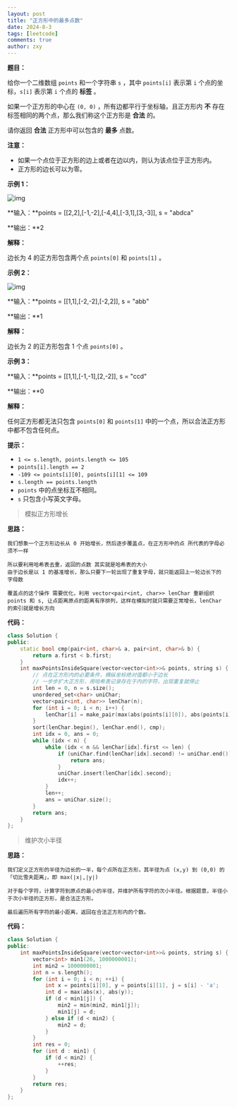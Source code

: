 ```yaml
---
layout: post
title: "正方形中的最多点数"
date: 2024-8-3
tags: [leetcode]
comments: true
author: zxy
---
```


**题目：**

给你一个二维数组 `points` 和一个字符串 `s` ，其中 `points[i]` 表示第 `i` 个点的坐标，`s[i]` 表示第 `i` 个点的 **标签** 。

如果一个正方形的中心在 `(0, 0)` ，所有边都平行于坐标轴，且正方形内 **不** 存在标签相同的两个点，那么我们称这个正方形是 **合法** 的。

请你返回 **合法** 正方形中可以包含的 **最多** 点数。

**注意：**

- 如果一个点位于正方形的边上或者在边以内，则认为该点位于正方形内。
- 正方形的边长可以为零。

**示例 1：**

![img](https://assets.leetcode.com/uploads/2024/03/29/3708-tc1.png)

**输入：**points = [[2,2],[-1,-2],[-4,4],[-3,1],[3,-3]], s = "abdca"

**输出：**2

**解释：**

边长为 4 的正方形包含两个点 `points[0]` 和 `points[1]` 。

**示例 2：**

![img](https://assets.leetcode.com/uploads/2024/03/29/3708-tc2.png)

**输入：**points = [[1,1],[-2,-2],[-2,2]], s = "abb"

**输出：**1

**解释：**

边长为 2 的正方形包含 1 个点 `points[0]` 。

**示例 3：**

**输入：**points = [[1,1],[-1,-1],[2,-2]], s = "ccd"

**输出：**0

**解释：**

任何正方形都无法只包含 `points[0]` 和 `points[1]` 中的一个点，所以合法正方形中都不包含任何点。

**提示：**

- `1 <= s.length, points.length <= 105`
- `points[i].length == 2`
- `-109 <= points[i][0], points[i][1] <= 109`
- `s.length == points.length`
- `points` 中的点坐标互不相同。
- `s` 只包含小写英文字母。

> 模拟正方形增长

**思路：**

```
我们想象一个正方形边长从 0 开始增长，然后逐步覆盖点，在正方形中的点 所代表的字母必须不一样

所以要利用哈希表去重，返回的点数 其实就是哈希表的大小
由于边长是以 1 的基准增长，那么只要下一轮出现了重复字母，就只能返回上一轮边长下的 字母数

覆盖点的这个操作 需要优化，利用 vector<pair<int, char>> lenChar 重新组织 points 和 s, 让点距离原点的距离有序排列，这样在模拟时就只需要正常增长，lenChar 的索引就是增长方向
```

**代码：**

```cpp
class Solution {
public:
    static bool cmp(pair<int, char>& a, pair<int, char>& b) {
        return a.first < b.first;
    }
    int maxPointsInsideSquare(vector<vector<int>>& points, string s) {
        // 点在正方形内的必要条件，横纵坐标绝对值都小于边长
        // 一步步扩大正方形，用哈希表记录存在于内的字符，出现重复就停止
        int len = 0, n = s.size();
        unordered_set<char> uniChar;
        vector<pair<int, char>> lenChar(n);
        for (int i = 0; i < n; i++) {
            lenChar[i] = make_pair(max(abs(points[i][0]), abs(points[i][1])), s[i]);
        }
        sort(lenChar.begin(), lenChar.end(), cmp);
        int idx = 0, ans = 0;
        while (idx < n) {
            while (idx < n && lenChar[idx].first <= len) {
                if (uniChar.find(lenChar[idx].second) != uniChar.end()) {
                    return ans;
                }
                uniChar.insert(lenChar[idx].second);
                idx++;
            }
            len++;
            ans = uniChar.size();
        }
        return ans;
    }
};
```

> 维护次小半径

**思路：**

```
我们定义正方形的半径为边长的一半，每个点所在正方形，其半径为点 (x,y) 到 (0,0) 的「切比雪夫距离」，即 max(∣x∣,∣y∣)

对于每个字符，计算字符到原点的最小的半径，并维护所有字符的次小半径。根据题意，半径小于次小半径的正方形，是合法正方形。

最后遍历所有字符的最小距离，返回在合法正方形内的个数。
```

**代码：**

```cpp
class Solution {
public:
    int maxPointsInsideSquare(vector<vector<int>>& points, string s) {
        vector<int> min1(26, 1000000001);
        int min2 = 1000000001;
        int n = s.length();
        for (int i = 0; i < n; ++i) {
            int x = points[i][0], y = points[i][1], j = s[i] - 'a';
            int d = max(abs(x), abs(y));
            if (d < min1[j]) {
                min2 = min(min2, min1[j]);
                min1[j] = d;
            } else if (d < min2) {
                min2 = d;
            }
        }
        int res = 0;
        for (int d : min1) {
            if (d < min2) {
                ++res;
            }
        }
        return res;
    }
};
```

